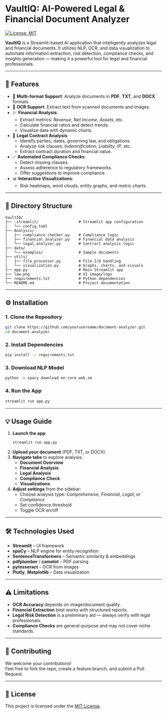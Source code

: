 # VaultIQ: AI-Powered Legal & Financial Document Analyzer

[![License: MIT](https://img.shields.io/badge/License-MIT-yellow.svg)](https://opensource.org/licenses/MIT)

**VaultIQ** is a Streamlit-based AI application that intelligently analyzes legal and financial documents. It utilizes NLP, OCR, and data visualization to automate information extraction, risk detection, compliance checks, and insights generation — making it a powerful tool for legal and financial professionals.

---

## 🚀 Features

- 📄 **Multi-format Support**: Analyze documents in **PDF**, **TXT**, and **DOCX** formats.
- 🧠 **OCR Support**: Extract text from scanned documents and images.
- 💹 **Financial Analysis**:
  - Extract metrics: *Revenue*, *Net Income*, *Assets*, etc.
  - Calculate financial ratios and detect trends.
  - Visualize data with dynamic charts.
- 📜 **Legal Contract Analysis**:
  - Identify parties, dates, governing law, and obligations.
  - Analyze risk clauses: *Indemnification*, *Liability*, *IP*, etc.
  - Extract contract duration and financial value.
- ✅ **Automated Compliance Checks**:
  - Detect missing clauses.
  - Assess adherence to regulatory frameworks.
  - Offer suggestions to improve compliance.
- 📊 **Interactive Visualizations**:
  - Risk heatmaps, word clouds, entity graphs, and metric charts.

---

## 📁 Directory Structure

```
VaultIQ/
├── .streamlit/                  # Streamlit app configuration
│   └── config.toml
├── Analysis/
│   ├── compliance_checker.py    # Compliance logic
│   ├── financial_analyzer.py    # Financial data analysis
│   └── legal_analyzer.py        # Contract analysis logic
├── data/
│   └── examples/                # Sample documents
├── utils/
│   ├── file_processor.py        # File I/O handling
│   └── visualization.py         # Graphs, charts, and visuals
├── app.py                       # Main Streamlit app
├── law.png                      # UI image/logo
├── requirements.txt             # Python dependencies
└── README.md                    # Project documentation
```

---

## ⚙️ Installation

### 1. Clone the Repository
```bash
git clone https://github.com/yourusername/document-analyzer.git
cd document-analyzer
```

### 2. Install Dependencies
```bash
pip install -r requirements.txt
```

### 3. Download NLP Model
```bash
python -m spacy download en_core_web_sm
```

### 4. Run the App
```bash
streamlit run app.py
```

---

## 💡 Usage Guide

1. **Launch the app**:
   ```bash
   streamlit run app.py
   ```
2. **Upload your document** (PDF, TXT, or DOCX).
3. **Navigate tabs** to explore analysis:
   - **Document Overview**
   - **Financial Analysis**
   - **Legal Analysis**
   - **Compliance Check**
   - **Visualizations**
4. **Adjust settings** from the sidebar:
   - Choose analysis type: *Comprehensive*, *Financial*, *Legal*, or *Compliance*
   - Set confidence threshold
   - Toggle OCR on/off

---

## 🛠 Technologies Used

- **Streamlit** – UI framework
- **spaCy** – NLP engine for entity recognition
- **SentenceTransformers** – Semantic similarity & embeddings
- **pdfplumber** / **camelot** – PDF parsing
- **pytesseract** – OCR from images
- **Plotly**, **Matplotlib** – Data visualization

---

## ⚠️ Limitations

- **OCR Accuracy** depends on image/document quality.
- **Financial Extraction** best works with structured reports.
- **Legal Risk Detection** is a preliminary aid — always verify with legal professionals.
- **Compliance Checks** are general-purpose and may not cover niche standards.

---

## 🤝 Contributing

We welcome your contributions!  
Feel free to fork the repo, create a feature branch, and submit a Pull Request.

---

## 📄 License

This project is licensed under the [MIT License](https://opensource.org/licenses/MIT).
